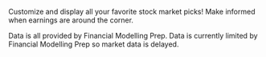 Customize and display all your favorite stock market picks! Make informed when earnings are around the corner. 



Data is all provided by Financial Modelling Prep.
Data is currently limited by Financial Modelling Prep so market data is delayed.
